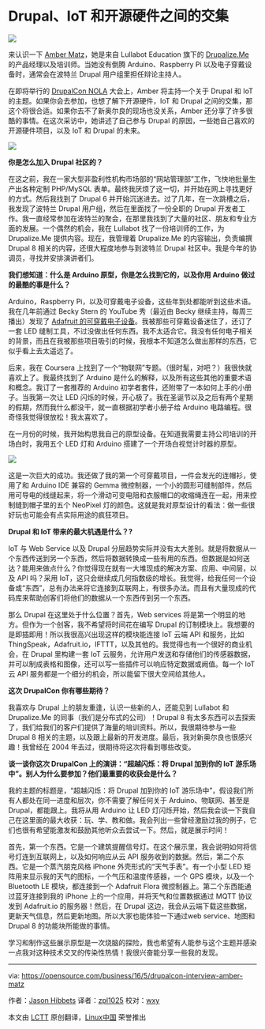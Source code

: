 Drupal、IoT 和开源硬件之间的交集
=======================================================

![](https://opensource.com/sites/default/files/styles/image-full-size/public/images/business/drupal_blue_gray_lead.jpeg?itok=t7W_KD-D)


来认识一下 [Amber Matz][1]，她是来自 Lullabot Education 旗下的 [Drupalize.Me][3] 的产品经理以及培训师。当她没有倒腾 Arduino、Raspberry Pi 以及电子穿戴设备时，通常会在波特兰 Drupal 用户组里担任辩论主持人。

在即将举行的 [DrupalCon NOLA][3] 大会上，Amber 将主持一个关于 Drupal 和 IoT 的主题。如果你会去参加，也想了解下开源硬件，IoT 和 Drupal 之间的交集，那这个将很合适。如果你去不了新奥尔良的现场也没关系，Amber 还分享了许多很酷的事情。在这次采访中，她讲述了自己参与 Drupal 的原因，一些她自己喜欢的开源硬件项目，以及 IoT 和 Drupal 的未来。

![](https://opensource.com/sites/default/files/images/life/Interview%20banner%20Q%26A.png)

**你是怎么加入 Drupal 社区的？**

在这之前，我在一家大型非盈利性机构市场部的“网站管理部”工作，飞快地批量生产出各种定制 PHP/MySQL 表单。最终我厌烦了这一切，并开始在网上寻找更好的方式。然后我找到了 Drupal 6 并开始沉迷进去。过了几年，在一次跳槽之后，我发现了波特兰 Drupal 用户组，然后在里面找了一份全职的 Drupal 开发者工作。我一直经常参加在波特兰的聚会，在那里我找到了大量的社区、朋友和专业方面的发展。一个偶然的机会，我在 Lullabot 找了一份培训师的工作，为 Drupalize.Me 提供内容。现在，我管理着 Drupalize.Me 的内容输出，负责编撰 Drupal 8 相关的内容，还很大程度地参与到波特兰 Drupal 社区中。我是今年的协调员，寻找并安排演讲者们。

**我们想知道：什么是 Arduino 原型，你是怎么找到它的，以及你用 Arduino 做过的最酷的事是什么？**

Arduino，Raspberry Pi，以及可穿戴电子设备，这些年到处都能听到这些术语。我在几年前通过 Becky Stern 的 YouTube 秀（最近由 Becky 继续主持，每周三播出）发现了 [Adafruit 的可穿戴电子设备][4]。我被那些可穿戴设备迷住了，还订了一套 LED 缝制工具，不过没做出任何东西。我不太适合它。我没有任何电子相关的背景，而且在我被那些项目吸引的时候，我根本不知道怎么做出那样的东西，它似乎看上去太遥远了。

后来，我在 Coursera 上找到了一个“物联网”专题。（很时髦，对吧？）我很快就喜欢上了。我最终找到了 Arduino 是什么的解释，以及所有这些其他的重要术语和概念。我订了一套推荐的 Arduino 初学者套件，还附带了一本如何上手的小册子。当我第一次让 LED 闪烁的时候，开心极了。我在圣诞节以及之后有两个星期的假期，然而我什么都没干，就一直根据初学者小册子给 Arduino 电路编程。很奇怪我觉得很放松！我太喜欢了。

在一月份的时候，我开始构思我自己的原型设备。在知道我需要主持公司培训的开场白时，我用五个 LED 灯和 Arduino 搭建了一个开场白视觉计时器的原型。

![](https://opensource.com/sites/default/files/resize/amber-arduino-lightning-talk-timer-400x400.jpg)

这是一次巨大的成功。我还做了我的第一个可穿戴项目，一件会发光的连帽衫，使用了和 Arduino IDE 兼容的 Gemma 微控制器，一个小的圆形可缝制部件，然后用可导电的线缝起来，将一个滑动可变电阻和衣服帽口的收缩绳连在一起，用来控制缝到帽子里的五个 NeoPixel 灯的颜色。这就是我对原型设计的看法：做一些很好玩也可能会有点实际用途的疯狂项目。

**Drupal 和 IoT 带来的最大机遇是什么？?**

IoT 与 Web Service 以及 Drupal 分层趋势实际并没有太大差别。就是将数据从一个东西传送到另一个东西，然后将数据转换成一些有用的东西。但数据是如何送达？能用来做点什么？你觉得现在就有一大堆现成的解决方案、应用、中间层，以及 API 吗？采用 IoT，这只会继续成几何指数级的增长。我觉得，给我任何一个设备或“东西”，总有办法来将它连接到互联网上，有很多办法。而且有大量现成的代码库来帮助创客们将他们的数据从一个东西传到另一个东西。

那么 Drupal 在这里处于什么位置？首先，Web services 将是第一个明显的地方。但作为一个创客，我不希望将时间花在编写 Drupal 的订制模块上。我想要的是即插即用！所以我很高兴出现这样的模块能连接 IoT 云端 API 和服务，比如 ThingSpeak，Adafruit.io，IFTTT，以及其他的。我觉得也有一个很好的商业机会，在 Drupal 里构建一套 IoT 云服务，允许用户发送和存储他们的传感器数据，并可以制成表格和图像，还可以写一些插件可以响应特定数据或阙值。每一个 IoT 云 API 服务都是一个细分的机会，所以能留下很大空间给其他人。

**这次 DrupalCon 你有哪些期待？**

我喜欢与 Drupal 上的朋友重逢，认识一些新的人，还能见到 Lullabot 和 Drupalize.Me 的同事（我们是分布式的公司）！Drupal 8 有太多东西可以去探索了，我们给我们的客户们提供了海量的培训资料。所以，我很期待参与一些 Drupal 8 相关的主题，以及跟上最新的开发进度。最后，我对新奥尔良也很感兴趣！我曾经在 2004 年去过，很期待将这次将看到哪些改变。

**谈一谈你这次 DrupalCon 上的演讲：“超越闪烁：将 Drupal 加到你的 IoT 游乐场中”。别人为什么要参加？他们最重要的收获会是什么？**

我的主题的标题是，“超越闪烁：将 Drupal 加到你的 IoT 游乐场中”，假设我们所有人都处在同一进度和层次，你不需要了解任何关于 Arduino、物联网、甚至是 Drupal，都能跟上。我将从用 Arduino 让 LED 灯闪烁开始，然后我会谈一下我自己在这里面的最大收获：玩、学、教和做。我会列出一些曾经激励过我的例子，它们也很有希望能激发和鼓励其他听众去尝试一下。然后，就是展示时间！

首先，第一个东西。它是一个建筑提醒信号灯。在这个展示里，我会说明如何将信号灯连到互联网上，以及如何响应从云 API 服务收到的数据。然后，第二个东西。它是一个蒸汽朋克风格 iPhone 外壳形式的“天气手表”。有一个小型 LED 矩阵用来显示我的天气的图标，一个气压和温度传感器，一个 GPS 模块，以及一个 Bluetooth LE 模块，都连接到一个 Adafruit Flora 微控制器上。第二个东西能通过蓝牙连接到我的 iPhone 上的一个应用，并将天气和位置数据通过 MQTT 协议发到 Adafruit.io 的服务器！然后，在 Drupal 这边，我会从云端下载这些数据，更新天气信息，然后更新地图。所以大家也能体验一下通过web service、地图和 Drupal 8 的功能块所能做的事情。

学习和制作这些展示原型是一次烧脑的探险，我也希望有人能参与这个主题并感染一点我对这种技术交叉的传染性热情！我很兴奋能分享一些我的发现。

------------------------------------------------------------------------------

via: https://opensource.com/business/16/5/drupalcon-interview-amber-matz

作者：[Jason Hibbets][a]
译者：[zpl1025](https://github.com/zpl1025)
校对：[wxy](https://github.com/wxy)

本文由 [LCTT](https://github.com/LCTT/TranslateProject) 原创翻译，[Linux中国](https://linux.cn/) 荣誉推出

[a]: https://opensource.com/users/jhibbets
[1]: https://www.drupal.org/u/amber-himes-matz
[2]: https://drupalize.me/
[3]: https://events.drupal.org/neworleans2016/
[4]: https://www.adafruit.com/beckystern
